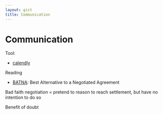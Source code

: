 ```yaml
---
layout: gist
title: Communication
---
```


# Communication

Tool: 
- [calendly](https://calendly.com/)


Reading
- [BATNA](https://en.wikipedia.org/wiki/Best_alternative_to_a_negotiated_agreement): Best Alternative to a Negotiated Agreement


Bad faith negotiation = pretend to reason to reach settlement, but have no intention to do so

Benefit of doubt
